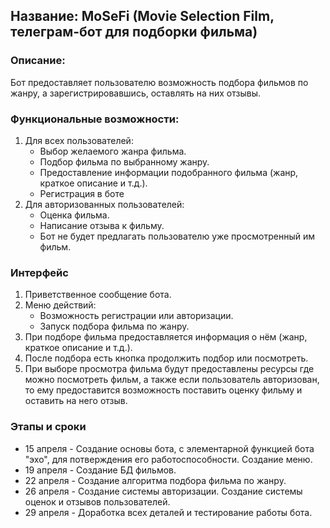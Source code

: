 ## Название: MoSeFi (Movie Selection Film, телеграм-бот для подборки фильма)

### Описание:

Бот предоставляет пользователю возможность подбора фильмов по жанру, а зарегистрировавшись, оставлять на них отзывы.

### Функциональные возможности:

1. Для всех пользователей:
   - Выбор желаемого жанра фильма.
   - Подбор фильма по выбранному жанру.
   - Предоставление информации подобранного фильма (жанр, краткое описание и т.д.).
   - Регистрация в боте 
2. Для авторизованных пользователей:
   - Оценка фильма.
   - Написание отзыва к фильму.
   - Бот не будет предлагать пользователю уже просмотренный им фильм.

### Интерфейс

1. Приветственное сообщение бота.
2. Меню действий:
   - Возможность регистрации или авторизации.
   - Запуск подбора фильма по жанру.
3. При подборе фильма предоставляется информация о нём (жанр, краткое описание и т.д.).
4. После подбора есть кнопка продолжить подбор или посмотреть.
5. При выборе просмотра фильма будут предоставлены ресурсы где можно посмотреть фильм, а также если пользователь авторизован, то ему предоставится возможность поставить оценку фильму и оставить на него отзыв.

### Этапы и сроки
- 15 апреля - Создание основы бота, с элементарной функцией бота "эхо", для потверждения его работоспособности. Создание меню.
- 19 апреля - Создание БД фильмов.
- 22 апреля - Создание алгоритма подбора фильма по жанру.
- 26 апреля - Создание системы авторизации. Создание системы оценок и отзывов пользователей.
- 29 апреля - Доработка всех деталей и тестирование работы бота.

